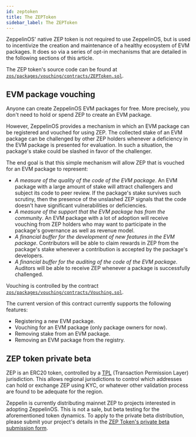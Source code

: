 ```yaml
---
id: zeptoken
title: The ZEPToken
sidebar_label: The ZEPToken
---
```


ZeppelinOS' native ZEP token is not required to use ZeppelinOS, but is used to incentivize the creation and maintenance of a healthy ecosystem of EVM packages. It does so via a series of opt-in mechanisms that are detailed in the following sections of this article.

The ZEP token's source code can be found at [`zos/packages/vouching/contracts/ZEPToken.sol`](https://github.com/zeppelinos/zos/blob/master/packages/vouching/contracts/ZEPToken.sol).

## EVM package vouching

Anyone can create ZeppelinOS EVM packages for free. More precisely, you don't need to hold or spend ZEP to create an EVM package. 

However, ZeppelinOS provides a mechanism in which an EVM package can be registered and vouched for using ZEP. The collected stake of an EVM package can be challenged by other ZEP holders whenever a deficiency in the EVM package is presented for evaluation. In such a situation, the package's stake could be slashed in favor of the challenger.

The end goal is that this simple mechanism will allow ZEP that is vouched for an EVM package to represent:

- *A measure of the quality of the code of the EVM package*. An EVM package with a large amount of stake will attract challengers and subject its code to peer review. If the package's stake survives such scrutiny, then the presence of the unslashed ZEP signals that the code doesn't have significant vulnerabilities or deficiencies.
- *A measure of the support that the EVM package has from the community*. An EVM package with a lot of adoption will receive vouching from ZEP holders who may want to participate in the package's governance as well as revenue model.
- *A financial buffer for the development of new features in the EVM package*. Contributors will be able to claim rewards in ZEP from the package's stake whenever a contribution is accepted by the package's developers.
- *A financial buffer for the auditing of the code of the EVM package*. Auditors will be able to receive ZEP whenever a package is successfully challenged.

Vouching is controlled by the contract [`zos/packages/vouching/contracts/Vouching.sol`](https://github.com/zeppelinos/zos/blob/master/packages/vouching/contracts/Vouching.sol).

The current version of this contract currently supports the following features:
- Registering a new EVM package.
- Vouching for an EVM package (only package owners for now).
- Removing stake from an EVM package.
- Removing an EVM package from the registry.

## ZEP token private beta

ZEP is an ERC20 token, controlled by a [TPL](https://github.com/TPL-protocol) (Transaction Permission Layer) jurisdiction. This allows regional jurisdictions to control which addresses can hold or exchange ZEP using KYC, or whatever other validation process are found to be adequate for the region.

Zeppelin is currently distributing mainnet ZEP to projects interested in adopting ZeppelinOS. This is not a sale, but beta testing for the aforementioned token dynamics. To apply to the private beta distribution, please submit your project's details in the [ZEP Token's private beta submission form](https://beta-registration.zeppelinos.org).

